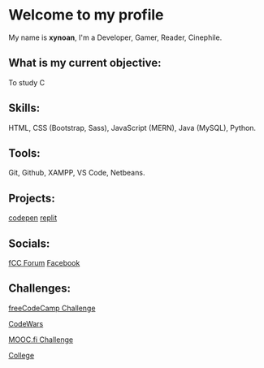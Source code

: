 # Welcome to my profile
My name is **xynoan**, I'm a Developer, Gamer, Reader, Cinephile.
## What is my current objective:
To study C
## Skills:
HTML, CSS (Bootstrap, Sass), JavaScript (MERN), Java (MySQL), Python.
## Tools:
Git, Github, XAMPP, VS Code, Netbeans.
## Projects: 
[codepen](https://codepen.io/xynoan)
[replit](https://replit.com/@xynoan)
## Socials:
[fCC Forum](https://forum.freecodecamp.org/u/xynoan/summary)
[Facebook](https://www.facebook.com/morvss)
## Challenges:
[freeCodeCamp Challenge](/fCCchallenge.md)
<br>

[CodeWars](/CWchallenge.md)
<br>

[MOOC.fi Challenge](/moocFiChallenge.md)
<br>

[College](/collegeChallenge.md)
